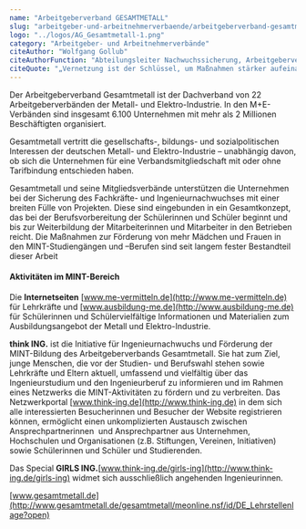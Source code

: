 ```yaml
---
name: "Arbeitgeberverband GESAMTMETALL"
slug: "arbeitgeber-und-arbeitnehmerverbaende/arbeitgeberverband-gesamtmetall"
logo: "../logos/AG_Gesamtmetall-1.png"
category: "Arbeitgeber- und Arbeitnehmerverbände"
citeAuthor: "Wolfgang Gollub"
citeAuthorFunction: "Abteilungsleiter Nachwuchssicherung, Arbeitgeberverband Gesamtmetall"
citeQuote: "„Vernetzung ist der Schlüssel, um Maßnahmen stärker aufeinander abzustimmen, so dass sie ineinandergreifen können. Das Zusammenwirken der Partner aus Politik, Wirtschaft, Bildung und Medien im Pakt sorgt durch gebündelte Aktivitäten für deutliche Synergieeffekte. Ein stärkeres Zusammenspiel der unterschiedlichen Angebote wird ihre Effekte deutlich verstärken.”"
---
```


Der Arbeitgeberverband Gesamtmetall ist der Dachverband von 22 Arbeitgeberverbänden der Metall- und Elektro-Industrie. In den M+E-Verbänden sind insgesamt 6.100 Unternehmen mit mehr als 2 Millionen Beschäftigten organisiert.

Gesamtmetall vertritt die gesellschafts-, bildungs- und sozialpolitischen Interessen der deutschen Metall- und Elektro-Industrie – unabhängig davon, ob sich die Unternehmen für eine Verbandsmitgliedschaft mit oder ohne Tarifbindung entschieden haben.

Gesamtmetall und seine Mitgliedsverbände unterstützen die Unternehmen bei der Sicherung des Fachkräfte- und Ingenieurnachwuchses mit einer breiten Fülle von Projekten. Diese sind eingebunden in ein Gesamtkonzept, das bei der Berufsvorbereitung der Schülerinnen und Schüler beginnt und bis zur Weiterbildung der Mitarbeiterinnen und Mitarbeiter in den Betrieben reicht. Die Maßnahmen zur Förderung von mehr Mädchen und Frauen in den MINT-Studiengängen und –Berufen sind seit langem fester Bestandteil dieser Arbeit

#### Aktivitäten im MINT-Bereich

Die **Internetseiten** [www.me-vermitteln.de](http://www.me-vermitteln.de) für Lehrkräfte und [www.ausbildung-me.de](http://www.ausbildung-me.de) für Schülerinnen und Schülervielfältige Informationen und Materialien zum Ausbildungsangebot der Metall und Elektro-Industrie.

**think ING.** ist die Initiative für Ingenieurnachwuchs und Förderung der MINT-Bildung des Arbeitgeberverbands Gesamtmetall. Sie hat zum Ziel, junge Menschen, die vor der Studien- und Berufswahl stehen sowie Lehrkräfte und Eltern aktuell, umfassend und vielfältig über das Ingenieurstudium und den Ingenieurberuf zu informieren und im Rahmen eines Netzwerks die MINT-Aktivitäten zu fördern und zu verbreiten. Das Netzwerkportal [www.think-ing.de](http://www.think-ing.de) in dem sich alle interessierten Besucherinnen und Besucher der Website registrieren können, ermöglicht einen unkomplizierten Austausch zwischen Ansprechpartnerinnen  und Ansprechpartner aus Unternehmen, Hochschulen und Organisationen (z.B. Stiftungen, Vereinen, Initiativen) sowie Schülerinnen und Schüler und Studierenden.

Das Special **GIRLS ING.**[www.think-ing.de/girls-ing](http://www.think-ing.de/girls-ing) widmet sich ausschließlich angehenden Ingenieurinnen.

[www.gesamtmetall.de](http://www.gesamtmetall.de/gesamtmetall/meonline.nsf/id/DE_Lehrstellenlage?open)

